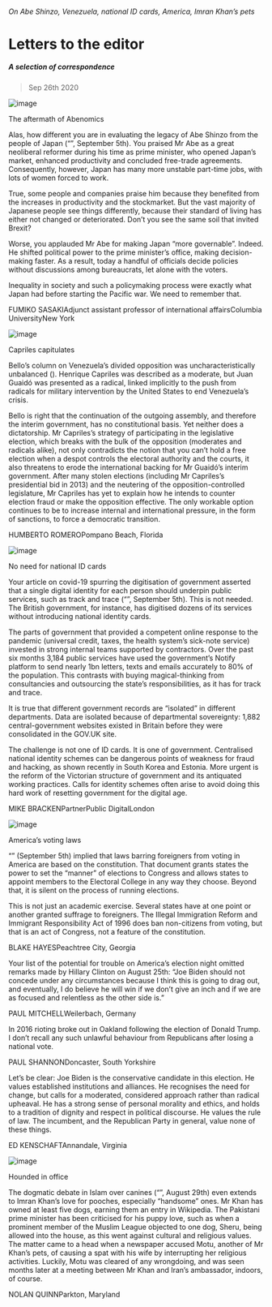 ###### On Abe Shinzo, Venezuela, national ID cards, America, Imran Khan’s pets
# Letters to the editor 
##### A selection of correspondence 
> Sep 26th 2020 

![image](images/20200905_LDD002.jpg) 

The aftermath of Abenomics
Alas, how different you are in evaluating the legacy of Abe Shinzo from the people of Japan (“”, September 5th). You praised Mr Abe as a great neoliberal reformer during his time as prime minister, who opened Japan’s market, enhanced productivity and concluded free-trade agreements. Consequently, however, Japan has many more unstable part-time jobs, with lots of women forced to work.

True, some people and companies praise him because they benefited from the increases in productivity and the stockmarket. But the vast majority of Japanese people see things differently, because their standard of living has either not changed or deteriorated. Don’t you see the same soil that invited Brexit?
Worse, you applauded Mr Abe for making Japan “more governable”. Indeed. He shifted political power to the prime minister’s office, making decision-making faster. As a result, today a handful of officials decide policies without discussions among bureaucrats, let alone with the voters.
Inequality in society and such a policymaking process were exactly what Japan had before starting the Pacific war. We need to remember that.
FUMIKO SASAKIAdjunct assistant professor of international affairsColumbia UniversityNew York
![image](images/20200912_AMD001.jpg) 

Capriles capitulates
Bello’s column on Venezuela’s divided opposition was uncharacteristically unbalanced (). Henrique Capriles was described as a moderate, but Juan Guaidó was presented as a radical, linked implicitly to the push from radicals for military intervention by the United States to end Venezuela’s crisis.
Bello is right that the continuation of the outgoing assembly, and therefore the interim government, has no constitutional basis. Yet neither does a dictatorship. Mr Capriles’s strategy of participating in the legislative election, which breaks with the bulk of the opposition (moderates and radicals alike), not only contradicts the notion that you can’t hold a free election when a despot controls the electoral authority and the courts, it also threatens to erode the international backing for Mr Guaidó’s interim government. After many stolen elections (including Mr Capriles’s presidential bid in 2013) and the neutering of the opposition-controlled legislature, Mr Capriles has yet to explain how he intends to counter election fraud or make the opposition effective. The only workable option continues to be to increase internal and international pressure, in the form of sanctions, to force a democratic transition.
HUMBERTO ROMEROPompano Beach, Florida
![image](images/20200905_IRD001_0.jpg) 

No need for national ID cards
Your article on covid-19 spurring the digitisation of government asserted that a single digital identity for each person should underpin public services, such as track and trace (“”, September 5th). This is not needed. The British government, for instance, has digitised dozens of its services without introducing national identity cards.
The parts of government that provided a competent online response to the pandemic (universal credit, taxes, the health system’s sick-note service) invested in strong internal teams supported by contractors. Over the past six months 3,184 public services have used the government’s Notify platform to send nearly 1bn letters, texts and emails accurately to 80% of the population. This contrasts with buying magical-thinking from consultancies and outsourcing the state’s responsibilities, as it has for track and trace.
It is true that different government records are “isolated” in different departments. Data are isolated because of departmental sovereignty: 1,882 central-government websites existed in Britain before they were consolidated in the GOV.UK site.
The challenge is not one of ID cards. It is one of government. Centralised national identity schemes can be dangerous points of weakness for fraud and hacking, as shown recently in South Korea and Estonia. More urgent is the reform of the Victorian structure of government and its antiquated working practices. Calls for identity schemes often arise to avoid doing this hard work of resetting government for the digital age.
MIKE BRACKENPartnerPublic DigitalLondon
![image](images/20200905_FBD001.jpg) 

America’s voting laws
“” (September 5th) implied that laws barring foreigners from voting in America are based on the constitution. That document grants states the power to set the “manner” of elections to Congress and allows states to appoint members to the Electoral College in any way they choose. Beyond that, it is silent on the process of running elections.
This is not just an academic exercise. Several states have at one point or another granted suffrage to foreigners. The Illegal Immigration Reform and Immigrant Responsibility Act of 1996 does ban non-citizens from voting, but that is an act of Congress, not a feature of the constitution.
BLAKE HAYESPeachtree City, Georgia
Your list of the potential for trouble on America’s election night omitted remarks made by Hillary Clinton on August 25th: “Joe Biden should not concede under any circumstances because I think this is going to drag out, and eventually, I do believe he will win if we don’t give an inch and if we are as focused and relentless as the other side is.”
PAUL MITCHELLWeilerbach, Germany
In 2016 rioting broke out in Oakland following the election of Donald Trump. I don’t recall any such unlawful behaviour from Republicans after losing a national vote.
PAUL SHANNONDoncaster, South Yorkshire
Let’s be clear: Joe Biden is the conservative candidate in this election. He values established institutions and alliances. He recognises the need for change, but calls for a moderated, considered approach rather than radical upheaval. He has a strong sense of personal morality and ethics, and holds to a tradition of dignity and respect in political discourse. He values the rule of law. The incumbent, and the Republican Party in general, value none of these things.
ED KENSCHAFTAnnandale, Virginia
![image](images/20200829_MAP003.jpg) 

Hounded in office
The dogmatic debate in Islam over canines (“”, August 29th) even extends to Imran Khan’s love for pooches, especially “handsome” ones. Mr Khan has owned at least five dogs, earning them an entry in Wikipedia. The Pakistani prime minister has been criticised for his puppy love, such as when a prominent member of the Muslim League objected to one dog, Sheru, being allowed into the house, as this went against cultural and religious values. The matter came to a head when a newspaper accused Motu, another of Mr Khan’s pets, of causing a spat with his wife by interrupting her religious activities. Luckily, Motu was cleared of any wrongdoing, and was seen months later at a meeting between Mr Khan and Iran’s ambassador, indoors, of course.
NOLAN QUINNParkton, Maryland
